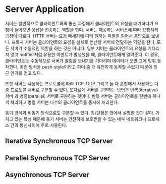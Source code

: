 # Server Application

서버는 일반적으로 클라이언트와의 통신 과정에서 클라이언트의 요청을 대기하다가 요청이 들어오면 응답을 전송하는 역할을 한다.
서버는 제공하는 서비스에 따라 요청처리 과정이 다르다. HTTP 서버는 요청 메세지에 따라 원하는 파일을 읽어서 응답으로 보낸다.
프록시 서버는 클라이언트의 요청을 실제로 연산할 서버에 전달하는 역할을 한다.
모든 서버가 수동적인 역할을 하는 것은 아니다. 일부 서버는 클라이언트의 요청을 기다리지 않고 notifier처럼 유용한 이벤트가 발생했을 때, 클라이언트에게 알려준다. 이 경우, 클라이언트는 수동적으로 서버가 알림을 보내기를 기다리며 데이터가 오면 그에 맞춰 동작한다. 이런 방식을 push-style이라고 하며 좀 더 유연하게 동작할 수있기 때문에 최근 인기를 얻고 있다.

또한 서버는 사용하는 프로토콜에 따라 TCP, UDP 그리고 둘 다 혼합해서 사용하는 다중 프로토콜 서버로 구분할 수 있다.
또다르게 서버를 구분하는 방법은 반복(iterative) 서버 과 병렬(parallel) 서버로 구분하는 것이다. 반복 서버는 클라이언트를 한번에 하나씩 처리하고 병렬 서버는 다수의 클라이언트를 동시에 처리한다.

동기 방식과 비동기 방식으로도 구분할 수 있다. 장/단점은 앞에서 설명한 것과 같다. 가지고 있는 특성 때문에 동기 서버는 안전하게 보호받을 수 있는 네부 네트워크나 프로세스 간의 통신사이에 주로 사용된다.

## Iterative Synchronous TCP Server

## Parallel Synchronous TCP Server

## Asynchronous TCP Server
